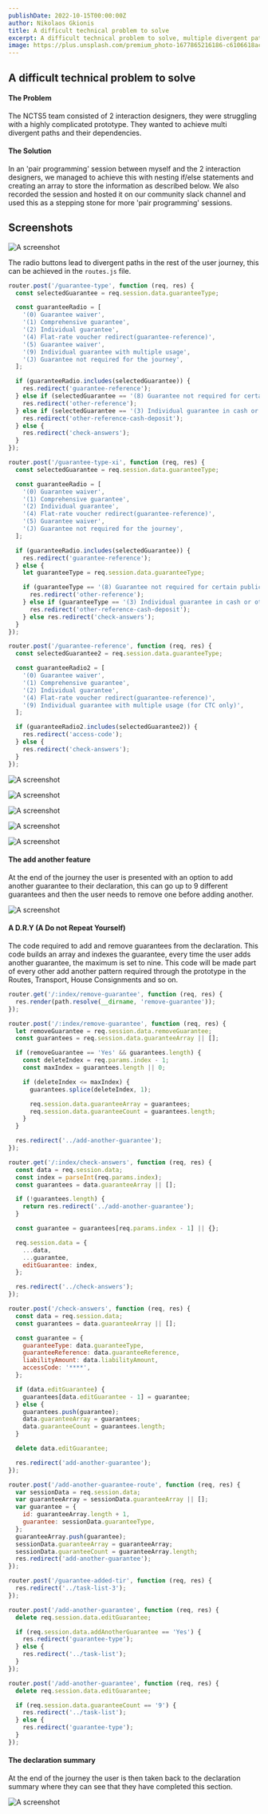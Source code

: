 ```yaml
---
publishDate: 2022-10-15T00:00:00Z
author: Nikolaos Gkionis
title: A difficult technical problem to solve
excerpt: A difficult technical problem to solve, multiple divergent paths with a ton of dependencies. This is how we solved it.
image: https://plus.unsplash.com/premium_photo-1677865216186-c6106618ac69?q=80&w=2970&auto=format&fit=crop&ixlib=rb-4.0.3&ixid=M3wxMjA3fDB8MHxwaG90by1wYWdlfHx8fGVufDB8fHx8fA%3D%3D
---
```


## A difficult technical problem to solve

#### The Problem

The NCTS5 team consisted of 2 interaction designers, they were struggling with a highly complicated prototype. They wanted to achieve multi divergent paths and their dependencies.

#### The Solution

In an 'pair programming' session between myself and the 2 interaction designers, we managed to achieve this with nesting if/else statements and creating an array to store the information as described below. We also recorded the session and hosted it on our community slack channel and used this as a stepping stone for more 'pair programming' sessions.

## Screenshots

![A screenshot](/src/assets/images/tax01.png 'A screenshot of the guarantee sub-journey')
<br>

The radio buttons lead to divergent paths in the rest of the user journey, this can be achieved in the `routes.js` file.

```js
router.post('/guarantee-type', function (req, res) {
  const selectedGuarantee = req.session.data.guaranteeType;

  const guaranteeRadio = [
    '(0) Guarantee waiver',
    '(1) Comprehensive guarantee',
    '(2) Individual guarantee',
    '(4) Flat-rate voucher redirect(guarantee-reference)',
    '(5) Guarantee waiver',
    '(9) Individual guarantee with multiple usage',
    '(J) Guarantee not required for the journey',
  ];

  if (guaranteeRadio.includes(selectedGuarantee)) {
    res.redirect('guarantee-reference');
  } else if (selectedGuarantee == '(8) Guarantee not required for certain public bodies') {
    res.redirect('other-reference');
  } else if (selectedGuarantee == '(3) Individual guarantee in cash or other means of payment') {
    res.redirect('other-reference-cash-deposit');
  } else {
    res.redirect('check-answers');
  }
});

router.post('/guarantee-type-xi', function (req, res) {
  const selectedGuarantee = req.session.data.guaranteeType;

  const guaranteeRadio = [
    '(0) Guarantee waiver',
    '(1) Comprehensive guarantee',
    '(2) Individual guarantee',
    '(4) Flat-rate voucher redirect(guarantee-reference)',
    '(5) Guarantee waiver',
    '(J) Guarantee not required for the journey',
  ];

  if (guaranteeRadio.includes(selectedGuarantee)) {
    res.redirect('guarantee-reference');
  } else {
    let guaranteeType = req.session.data.guaranteeType;

    if (guaranteeType == '(8) Guarantee not required for certain public bodies') {
      res.redirect('other-reference');
    } else if (guaranteeType == '(3) Individual guarantee in cash or other means of payment') {
      res.redirect('other-reference-cash-deposit');
    } else res.redirect('check-answers');
  }
});

router.post('/guarantee-reference', function (req, res) {
  const selectedGuarantee2 = req.session.data.guaranteeType;

  const guaranteeRadio2 = [
    '(0) Guarantee waiver',
    '(1) Comprehensive guarantee',
    '(2) Individual guarantee',
    '(4) Flat-rate voucher redirect(guarantee-reference)',
    '(9) Individual guarantee with multiple usage (for CTC only)',
  ];

  if (guaranteeRadio2.includes(selectedGuarantee2)) {
    res.redirect('access-code');
  } else {
    res.redirect('check-answers');
  }
});
```

![A screenshot](/src/assets/images/tax02.png 'A screenshot of the guarantee sub-journey')
<br>

![A screenshot](/src/assets/images/tax03.png 'A screenshot of the guarantee sub-journey')
<br>

![A screenshot](/src/assets/images/tax04.png 'A screenshot of the guarantee sub-journey')
<br>

![A screenshot](/src/assets/images/tax05.png 'A screenshot of the guarantee sub-journey')
<br>

![A screenshot](/src/assets/images/tax06.png 'A screenshot of the guarantee sub-journey')
<br>

#### The add another feature

At the end of the journey the user is presented with an option to add another guarantee to their declaration, this can go up to 9 different guarantees and then the user needs to remove one before adding another.

![A screenshot](/src/assets/images/tax07.png 'A screenshot of the guarantee sub-journey')
<br>

#### A D.R.Y (A Do not Repeat Yourself)

The code required to add and remove guarantees from the declaration. This code builds an array and indexes the guarantee, every time the user adds another guarantee, the maximum is set to nine. This code will be made part of every other add another pattern required through the prototype in the Routes, Transport, House Consignments and so on.

```js
router.get('/:index/remove-guarantee', function (req, res) {
  res.render(path.resolve(__dirname, 'remove-guarantee'));
});

router.post('/:index/remove-guarantee', function (req, res) {
  let removeGuarantee = req.session.data.removeGuarantee;
  const guarantees = req.session.data.guaranteeArray || [];

  if (removeGuarantee == 'Yes' && guarantees.length) {
    const deleteIndex = req.params.index - 1;
    const maxIndex = guarantees.length || 0;

    if (deleteIndex <= maxIndex) {
      guarantees.splice(deleteIndex, 1);

      req.session.data.guaranteeArray = guarantees;
      req.session.data.guaranteeCount = guarantees.length;
    }
  }

  res.redirect('../add-another-guarantee');
});

router.get('/:index/check-answers', function (req, res) {
  const data = req.session.data;
  const index = parseInt(req.params.index);
  const guarantees = data.guaranteeArray || [];

  if (!guarantees.length) {
    return res.redirect('../add-another-guarantee');
  }

  const guarantee = guarantees[req.params.index - 1] || {};

  req.session.data = {
    ...data,
    ...guarantee,
    editGuarantee: index,
  };

  res.redirect('../check-answers');
});

router.post('/check-answers', function (req, res) {
  const data = req.session.data;
  const guarantees = data.guaranteeArray || [];

  const guarantee = {
    guaranteeType: data.guaranteeType,
    guaranteeReference: data.guaranteeReference,
    liabilityAmount: data.liabilityAmount,
    accessCode: '****',
  };

  if (data.editGuarantee) {
    guarantees[data.editGuarantee - 1] = guarantee;
  } else {
    guarantees.push(guarantee);
    data.guaranteeArray = guarantees;
    data.guaranteeCount = guarantees.length;
  }

  delete data.editGuarantee;

  res.redirect('add-another-guarantee');
});

router.post('/add-another-guarantee-route', function (req, res) {
  var sessionData = req.session.data;
  var guaranteeArray = sessionData.guaranteeArray || [];
  var guarantee = {
    id: guaranteeArray.length + 1,
    guarantee: sessionData.guaranteeType,
  };
  guaranteeArray.push(guarantee);
  sessionData.guaranteeArray = guaranteeArray;
  sessionData.guaranteeCount = guaranteeArray.length;
  res.redirect('add-another-guarantee');
});

router.post('/guarantee-added-tir', function (req, res) {
  res.redirect('../task-list-3');
});

router.post('/add-another-guarantee', function (req, res) {
  delete req.session.data.editGuarantee;

  if (req.session.data.addAnotherGuarantee == 'Yes') {
    res.redirect('guarantee-type');
  } else {
    res.redirect('../task-list');
  }
});

router.post('/add-another-guarantee', function (req, res) {
  delete req.session.data.editGuarantee;

  if (req.session.data.guaranteeCount == '9') {
    res.redirect('../task-list');
  } else {
    res.redirect('guarantee-type');
  }
});
```

#### The declaration summary

At the end of the journey the user is then taken back to the declaration summary where they can see that they have completed this section.

![A screenshot](/src/assets/images/tax08.png 'A screenshot of the declaration summary')
<br>
